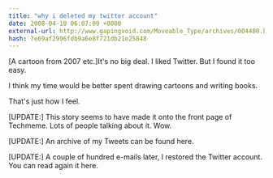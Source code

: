 ```yaml
---
title: "why i deleted my twitter account"
date: 2008-04-10 06:07:09 +0000
external-url: http://www.gapingvoid.com/Moveable_Type/archives/004480.html
hash: 7e69af2996fdb9a6e8f721db21e25848
---
```



[A cartoon from 2007 etc.]It's no big deal. I liked Twitter. But I found it too easy.


I think my time would be better spent drawing cartoons and writing books.


That's just how I feel.


[UPDATE:] This story seems to have made it onto the front page of Techmeme. Lots of people talking about it. Wow.


[UPDATE:] An archive of my Tweets can be found here.


[UPDATE:] A couple of hundred e-mails later, I restored the Twitter account. You can read again it here.


